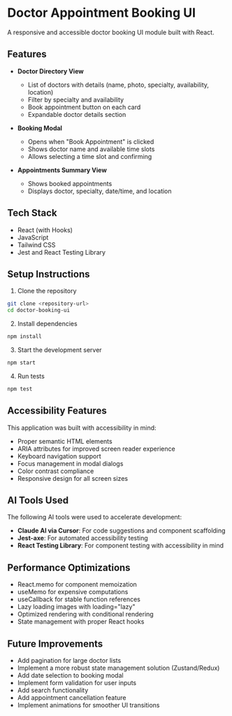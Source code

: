 # Doctor Appointment Booking UI

A responsive and accessible doctor booking UI module built with React.

## Features

- **Doctor Directory View**

  - List of doctors with details (name, photo, specialty, availability, location)
  - Filter by specialty and availability
  - Book appointment button on each card
  - Expandable doctor details section

- **Booking Modal**

  - Opens when "Book Appointment" is clicked
  - Shows doctor name and available time slots
  - Allows selecting a time slot and confirming

- **Appointments Summary View**
  - Shows booked appointments
  - Displays doctor, specialty, date/time, and location

## Tech Stack

- React (with Hooks)
- JavaScript
- Tailwind CSS
- Jest and React Testing Library

## Setup Instructions

1. Clone the repository

```bash
git clone <repository-url>
cd doctor-booking-ui
```

2. Install dependencies

```bash
npm install
```

3. Start the development server

```bash
npm start
```

4. Run tests

```bash
npm test
```

## Accessibility Features

This application was built with accessibility in mind:

- Proper semantic HTML elements
- ARIA attributes for improved screen reader experience
- Keyboard navigation support
- Focus management in modal dialogs
- Color contrast compliance
- Responsive design for all screen sizes

## AI Tools Used

The following AI tools were used to accelerate development:

- **Claude AI via Cursor**: For code suggestions and component scaffolding
- **Jest-axe**: For automated accessibility testing
- **React Testing Library**: For component testing with accessibility in mind

## Performance Optimizations

- React.memo for component memoization
- useMemo for expensive computations
- useCallback for stable function references
- Lazy loading images with loading="lazy"
- Optimized rendering with conditional rendering
- State management with proper React hooks

## Future Improvements

- Add pagination for large doctor lists
- Implement a more robust state management solution (Zustand/Redux)
- Add date selection to booking modal
- Implement form validation for user inputs
- Add search functionality
- Add appointment cancellation feature
- Implement animations for smoother UI transitions
